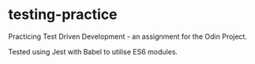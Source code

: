 # testing-practice
Practicing Test Driven Development - an assignment for the Odin Project.

Tested using Jest with Babel to utilise ES6 modules.